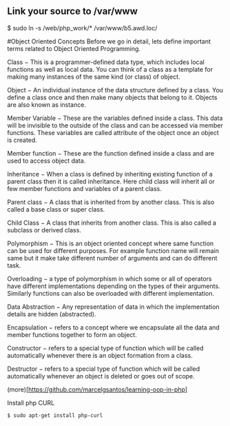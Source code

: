 
## Link your source to /var/www

   $ sudo ln -s /web/php_work/* /var/www/b5.awd.loc/



#Object Oriented Concepts
Before we go in detail, lets define important terms related to Object Oriented Programming.

Class − This is a programmer-defined data type, which includes local functions as well as local data. You can think of a class as a template for making many instances of the same kind (or class) of object.

Object − An individual instance of the data structure defined by a class. You define a class once and then make many objects that belong to it. Objects are also known as instance.

Member Variable − These are the variables defined inside a class. This data will be invisible to the outside of the class and can be accessed via member functions. These variables are called attribute of the object once an object is created.

Member function − These are the function defined inside a class and are used to access object data.

Inheritance − When a class is defined by inheriting existing function of a parent class then it is called inheritance. Here child class will inherit all or few member functions and variables of a parent class.

Parent class − A class that is inherited from by another class. This is also called a base class or super class.

Child Class − A class that inherits from another class. This is also called a subclass or derived class.

Polymorphism − This is an object oriented concept where same function can be used for different purposes. For example function name will remain same but it make take different number of arguments and can do different task.

Overloading − a type of polymorphism in which some or all of operators have different implementations depending on the types of their arguments. Similarly functions can also be overloaded with different implementation.

Data Abstraction − Any representation of data in which the implementation details are hidden (abstracted).

Encapsulation − refers to a concept where we encapsulate all the data and member functions together to form an object.

Constructor − refers to a special type of function which will be called automatically whenever there is an object formation from a class.

Destructor − refers to a special type of function which will be called automatically whenever an object is deleted or goes out of scope.



(more)[https://github.com/marcelgsantos/learning-oop-in-php]



Install php CURL

    $ sudo apt-get install php-curl
